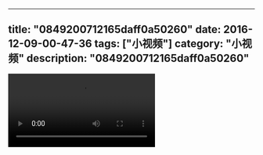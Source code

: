 
---
title: "0849200712165daff0a50260"
date: 2016-12-09-00-47-36
tags: ["小视频"]
category: "小视频"
description: "0849200712165daff0a50260"
---
<video src="http://ohtsqip0g.bkt.clouddn.com/0849200712165daff0a50260.mp4" controls="controls"></video>
